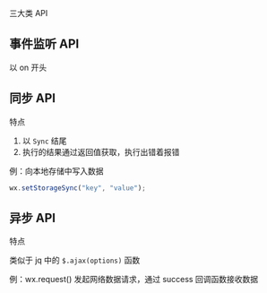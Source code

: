 三大类 API

## 事件监听 API

以 on 开头

## 同步 API

特点

1. 以 `Sync` 结尾
2. 执行的结果通过返回值获取，执行出错着报错

例：向本地存储中写入数据

```js
wx.setStorageSync("key", "value");
```

## 异步 API

特点

类似于 jq 中的 `$.ajax(options)` 函数

例：wx.request() 发起网络数据请求，通过 success 回调函数接收数据